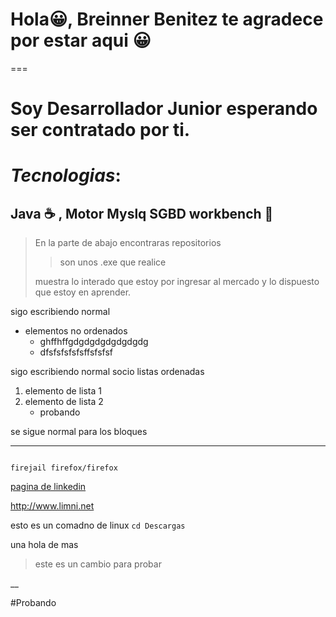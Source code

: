 
# **Hola😀, Breinner Benitez te agradece por estar aqui** 😀

===
# **Soy Desarrollador Junior esperando ser contratado por ti**.
# ***Tecnologias***:

## Java :coffee: , Motor Myslq SGBD workbench  :dolphin:

> En la parte de abajo encontraras repositorios 
>
>>son unos .exe que realice 
>
>  muestra lo interado que estoy por ingresar al mercado y lo dispuesto que estoy en aprender.

sigo escribiendo normal 

* elementos no ordenados 
   * ghffhffgdgdgdgdgdgdgdg
   * dfsfsfsfsfsffsfsfsf

sigo escribiendo normal socio listas ordenadas

1. elemento de lista 1
2. elemento de lista 2
    * probando 

se sigue normal para los bloques

___
~~~

firejail firefox/firefox

~~~

[pagina de linkedin](http://www.limni.net)	

<http://www.limni.net>


esto es un comadno de linux `cd Descargas`

una hola de mas

>este es un cambio para probar

__

#Probando
